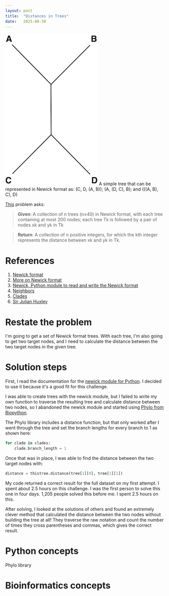 ```yaml
---
layout: post
title:  "Distances in Trees"
date:   2025-08-30
---
```

![quartet.png](../assets/quartet.png)
A simple tree that can be represented in Newick format as: (C, D, (A, B)); (A, (D, C), B); and (((A, B), C), D)

[This](https://rosalind.info/problems/nwck/) problem asks:

> **Given**: A collection of n trees (n≤40) in Newick format, with each tree containing at most 200 nodes; each tree Tk is followed by a pair of nodes xk and yk in Tk

> **Return**: A collection of n positive integers, for which the kth integer represents the distance between xk and yk in Tk.

<!--break-->

# References
1. [Newick format](https://rosalind.info/glossary/newick-format/)
2. [More on Newick format](https://en.wikipedia.org/wiki/Newick_format)
3. [Newick, Python module to read and write the Newick format](https://pypi.org/project/newick/)
4. [Neighbors](https://rosalind.info/glossary/neighbor/)
5. [Clades](https://en.wikipedia.org/wiki/Clade)
6. [Sir Julian Huxley](https://en.wikipedia.org/wiki/Julian_Huxley)

# Restate the problem
I'm going to get a set of Newick format trees. With each tree, I'm also going to get two target nodes, and I need to calculate the distance between the two target nodes in the given tree.

# Solution steps
First, I read the documentation for the [newick module for Python](https://pypi.org/project/newick/). I decided to use it because it's a good fit for this challenge.

I was able to create trees with the newick module, but I failed to write my own function to traverse the resulting tree and calculate distance between two nodes, so I abandoned the newick module and started using [Phylo from Biopython](https://biopython.org/wiki/Phylo).

The Phylo library includes a distance function, but that only worked after I went through the tree and set the branch lengths for every branch to 1 as shown here:
```python
for clade in clades:
    clade.branch_length = 1
```
Once that was in place, I was able to find the distance between the two target nodes with:
```python
distance = thistree.distance(tree[1][0], tree[1][1])
```
My code returned a correct result for the full dataset on my first attempt. I spent about 2.5 hours on this challenge. I was the first person to solve this one in four days. 1,205 people solved this before me. I spent 2.5 hours on this.

After solving, I looked at the solutions of others and found an extremely clever method that calculated the distance between the two nodes without building the tree at all! They traverse the raw notation and count the number of times they cross parentheses and commas, which gives the correct result.

# Python concepts
Phylo library

# Bioinformatics concepts